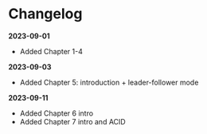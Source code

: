 # Changelog

**2023-09-01**
* Added Chapter 1-4

**2023-09-03**
* Added Chapter 5: introduction + leader-follower mode

**2023-09-11**
* Added Chapter 6 intro 
* Added Chapter 7 intro and ACID
